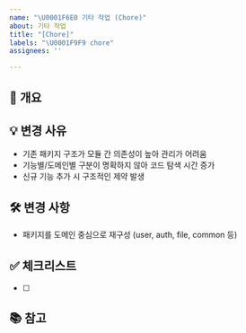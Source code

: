 ```yaml
---
name: "\U0001F6E0️ 기타 작업 (Chore)"
about: 기타 작업
title: "[Chore]"
labels: "\U0001F9F9 chore"
assignees: ''

---
```


## 📌 개요
<!--프로젝트 패키지 구조를 리팩토링하여 유지보수성과 확장성을 향상시킵니다.-->

## 💡 변경 사유
- 기존 패키지 구조가 모듈 간 의존성이 높아 관리가 어려움
- 기능별/도메인별 구분이 명확하지 않아 코드 탐색 시간 증가
- 신규 기능 추가 시 구조적인 제약 발생

## 🛠 변경 사항

- 패키지를 도메인 중심으로 재구성 (user, auth, file, common 등)


## ✅ 체크리스트
-[ ]  

## 📚 참고
<!-- - Clean Architecture, DDD(Domain-Driven Design) 패턴 참고-->

